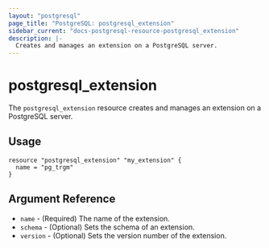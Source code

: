 ```yaml
---
layout: "postgresql"
page_title: "PostgreSQL: postgresql_extension"
sidebar_current: "docs-postgresql-resource-postgresql_extension"
description: |-
  Creates and manages an extension on a PostgreSQL server.
---
```


# postgresql\_extension

The ``postgresql_extension`` resource creates and manages an extension on a PostgreSQL
server.


## Usage

```hcl
resource "postgresql_extension" "my_extension" {
  name = "pg_trgm"
}
```

## Argument Reference

* `name` - (Required) The name of the extension.
* `schema` - (Optional) Sets the schema of an extension.
* `version` - (Optional) Sets the version number of the extension.
